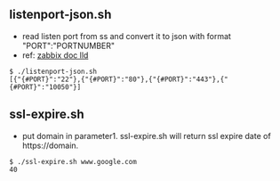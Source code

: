 listenport-json.sh 
---
- read listen port from ss and convert it to json with format "PORT":"PORTNUMBER"
- ref: [zabbix doc lld](https://www.zabbix.com/documentation/current/en/manual/discovery/low_level_discovery)

```example
$ ./listenport-json.sh 
[{"{#PORT}":"22"},{"{#PORT}":"80"},{"{#PORT}":"443"},{"{#PORT}":"10050"}]

```

ssl-expire.sh 
---
- put domain in parameter1. ssl-expire.sh will return ssl expire date of https://domain.

```example
$ ./ssl-expire.sh www.google.com
40

```

